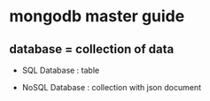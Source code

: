 # mongodb master guide

## database = collection of data

- SQL Database : table

- NoSQL Database : collection with json document  
